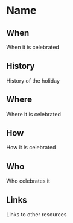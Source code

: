 # Name

## When

When it is celebrated

## History

History of the holiday

## Where

Where it is celebrated

## How

How it is celebrated

## Who

Who celebrates it

## Links

Links to other resources